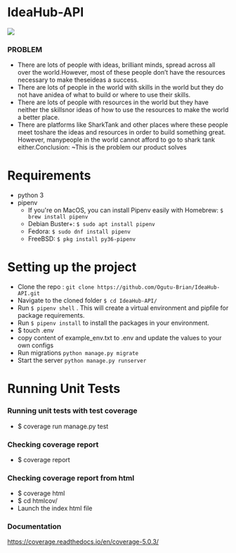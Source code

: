 # IdeaHub-API
![](https://github.com/Ogutu-Brian/IdeaHub-API/workflows/Tests/badge.svg)

### PROBLEM
* There are lots of people with ideas, brilliant minds, spread across all over the world.However, most of these people don’t have the resources necessary to make theseideas a success.
* There are lots of people in the world with skills in the world but they do not have anidea of what to build or where to use their skills.
* There are lots of people with resources in the world but they have neither the skillsnor ideas of how to use the resources to make the world a better place.
* There are platforms like SharkTank and other places where these people meet toshare the ideas and resources in order to build something great. However, manypeople in the world cannot afford to go to shark tank either.Conclusion: ​~This is the problem our product solves

# Requirements
* python 3
* pipenv
  - If you're on MacOS, you can install Pipenv easily with Homebrew:
      `$ brew install pipenv`
  - Debian Buster+:
      `$ sudo apt install pipenv`
  - Fedora:
      `$ sudo dnf install pipenv`
  - FreeBSD:
      `$ pkg install py36-pipenv`

# Setting up the project
* Clone the repo : `git clone https://github.com/Ogutu-Brian/IdeaHub-API.git`
* Navigate to the cloned folder `$ cd IdeaHub-API/`
* Run `$ pipenv shell` . This will create a virtual environment and pipfile for package requirements.
* Run `$ pipenv install` to install the packages in your environment.
* $ touch .env
* copy content of example_env.txt to .env and update the values to your own configs
* Run migrations `python manage.py migrate`
* Start the server `python manage.py runserver`


# Running Unit Tests
 ### Running unit tests with test coverage
 * $ coverage run manage.py test

### Checking coverage report
* $ coverage report
  
### Checking coverage report from html
* $ coverage html
* $ cd htmlcov/
* Launch the index html file

### Documentation
https://coverage.readthedocs.io/en/coverage-5.0.3/
